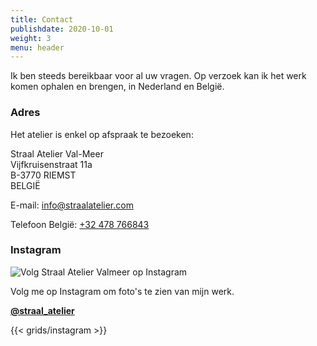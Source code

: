 ```yaml
---
title: Contact
publishdate: 2020-10-01
weight: 3
menu: header
---
```


Ik ben steeds bereikbaar voor al uw vragen. Op verzoek kan ik het
werk komen ophalen en brengen, in Nederland en België.

### Adres

Het atelier is enkel op afspraak te bezoeken:

Straal Atelier Val-Meer  
Vijfkruisenstraat 11a  
B-3770 RIEMST  
BELGIË

E-mail: [info@straalatelier.com](mailto:info@straalatelier.com)

Telefoon België: [+32 478 766843](tel:+32478766843)

### Instagram

![Volg Straal Atelier Valmeer op Instagram](/images/IG_Glyph_Fill.png "Volg @straal_atelier op Instagram")

Volg me op Instagram om foto's te zien van mijn werk.

[**@straal_atelier**](https://www.instagram.com/straal_atelier/)

{{< grids/instagram >}}
